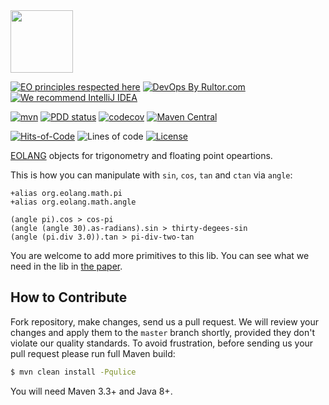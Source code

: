 <img src="https://www.yegor256.com/images/books/elegant-objects/cactus.svg" height="100px" />

[![EO principles respected here](https://www.elegantobjects.org/badge.svg)](https://www.elegantobjects.org)
[![DevOps By Rultor.com](http://www.rultor.com/b/objectionary/eo-math)](http://www.rultor.com/p/objectionary/eo-math)
[![We recommend IntelliJ IDEA](https://www.elegantobjects.org/intellij-idea.svg)](https://www.jetbrains.com/idea/)

[![mvn](https://github.com/objectionary/eo-math/actions/workflows/mvn.yml/badge.svg?branch=master)](https://github.com/objectionary/eo-math/actions/workflows/mvn.yml)
[![PDD status](http://www.0pdd.com/svg?name=objectionary/eo-math)](http://www.0pdd.com/p?name=objectionary/eo-math)
[![codecov](https://codecov.io/gh/cqfn/eo/branch/master/graph/badge.svg)](https://codecov.io/gh/cqfn/eo)
[![Maven Central](https://img.shields.io/maven-central/v/org.eolang/eo-math.svg)](https://maven-badges.herokuapp.com/maven-central/org.eolang/eo-math)

[![Hits-of-Code](https://hitsofcode.com/github/objectionary/eo-math)](https://hitsofcode.com/view/github/objectionary/eo-math)
![Lines of code](https://img.shields.io/tokei/lines/github/objectionary/eo-math)
[![License](https://img.shields.io/badge/license-MIT-green.svg)](https://github.com/objectionary/eo-math/blob/master/LICENSE.txt)

[EOLANG](https://www.eolang.org) objects for trigonometry and floating point opeartions.

This is how you can manipulate with `sin`, `cos`, `tan` and `ctan` via `angle`:

```
+alias org.eolang.math.pi
+alias org.eolang.math.angle

(angle pi).cos > cos-pi
(angle (angle 30).as-radians).sin > thirty-degees-sin
(angle (pi.div 3.0)).tan > pi-div-two-tan
```

You are welcome to add more primitives to this lib. You can see what we need in the lib in [the paper](https://arxiv.org/abs/2206.02585).

## How to Contribute

Fork repository, make changes, send us a pull request.
We will review your changes and apply them to the `master` branch shortly,
provided they don't violate our quality standards. To avoid frustration,
before sending us your pull request please run full Maven build:

```bash
$ mvn clean install -Pqulice
```

You will need Maven 3.3+ and Java 8+.

